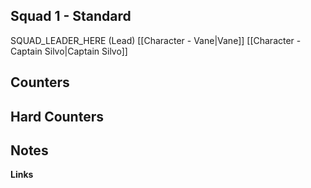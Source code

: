 
## Squad 1 - Standard
SQUAD_LEADER_HERE (Lead)
[[Character - Vane|Vane]]
[[Character - Captain Silvo|Captain Silvo]]

**Counters**
 - 

**Hard Counters**
 - 

**Notes**
 - 

**Links**


